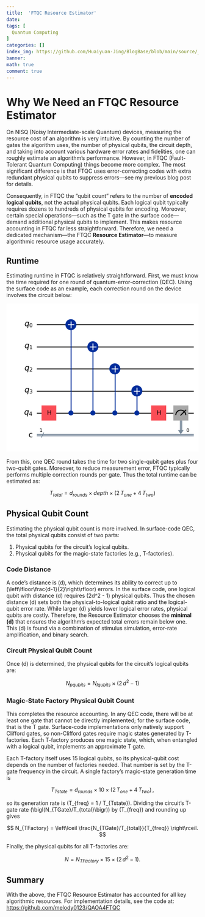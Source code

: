 ```yaml
---
title:  'FTQC Resource Estimator'
date:
tags: [
  Quantum Computing
]
categories: []
index_img: https://github.com/Huaiyuan-Jing/BlogBase/blob/main/source/_posts/FTQC%E9%87%8F%E5%AD%90%E8%B5%84%E6%BA%90%E8%AE%A1%E6%95%B0%E5%99%A8/ChatGPT%20Image%202025%E5%B9%B45%E6%9C%8813%E6%97%A5%2015_26_54.png?raw=true
banner:
math: true
comment: true
---
```


<!-- @format -->
# Why We Need an FTQC Resource Estimator

On NISQ (Noisy Intermediate-scale Quantum) devices, measuring the resource cost of an algorithm is very intuitive. By counting the number of gates the algorithm uses, the number of physical qubits, the circuit depth, and taking into account various hardware error rates and fidelities, one can roughly estimate an algorithm’s performance. However, in FTQC (Fault-Tolerant Quantum Computing) things become more complex. The most significant difference is that FTQC uses error-correcting codes with extra redundant physical qubits to suppress errors—see my previous blog post for details.

Consequently, in FTQC the “qubit count” refers to the number of **encoded logical qubits**, not the actual physical qubits. Each logical qubit typically requires dozens to hundreds of physical qubits for encoding. Moreover, certain special operations—such as the T gate in the surface code—demand additional physical qubits to implement. This makes resource accounting in FTQC far less straightforward. Therefore, we need a dedicated mechanism—the FTQC **Resource Estimator**—to measure algorithmic resource usage accurately.

## Runtime

Estimating runtime in FTQC is relatively straightforward. First, we must know the time required for one round of quantum-error-correction (QEC). Using the surface code as an example, each correction round on the device involves the circuit below:

![](https://github.com/Huaiyuan-Jing/BlogBase/blob/main/source/_posts/FTQC%E9%87%8F%E5%AD%90%E8%B5%84%E6%BA%90%E8%AE%A1%E6%95%B0%E5%99%A8/1.png?raw=true)

From this, one QEC round takes the time for two single-qubit gates plus four two-qubit gates. Moreover, to reduce measurement error, FTQC typically performs multiple correction rounds per gate. Thus the total runtime can be estimated as:

$$
T_{total} = d_{rounds} \times depth \times \bigl(2\,T_{one} + 4\,T_{two}\bigr)
$$

## Physical Qubit Count

Estimating the physical qubit count is more involved. In surface-code QEC, the total physical qubits consist of two parts:  
1. Physical qubits for the circuit’s logical qubits.  
2. Physical qubits for the magic-state factories (e.g., T-factories).

### Code Distance

A code’s distance is \(d\), which determines its ability to correct up to \(\left\lfloor\frac{d-1}{2}\right\rfloor\) errors. In the surface code, one logical qubit with distance \(d\) requires \(2d^2 - 1\) physical qubits. Thus the chosen distance \(d\) sets both the physical-to-logical qubit ratio and the logical-qubit error rate. While larger \(d\) yields lower logical error rates, physical qubits are costly. Therefore, the Resource Estimator chooses the **minimal \(d\)** that ensures the algorithm’s expected total errors remain below one. This \(d\) is found via a combination of stimulus simulation, error-rate amplification, and binary search.

### Circuit Physical Qubit Count

Once \(d\) is determined, the physical qubits for the circuit’s logical qubits are:

$$
N_{pqubits} = N_{lqubits} \times \bigl(2\,d^2 - 1\bigr)
$$

### Magic-State Factory Physical Qubit Count

This completes the resource accounting. In any QEC code, there will be at least one gate that cannot be directly implemented; for the surface code, that is the T gate. Surface-code implementations only natively support Clifford gates, so non-Clifford gates require magic states generated by T-factories. Each T-factory produces one magic state, which, when entangled with a logical qubit, implements an approximate T gate.

Each T-factory itself uses 15 logical qubits, so its physical-qubit cost depends on the number of factories needed. That number is set by the T-gate frequency in the circuit. A single factory’s magic-state generation time is

$$
T_{Tstate} = d_{rounds} \times 10 \times \bigl(2\,T_{one} + 4\,T_{two}\bigr)\,,
$$

so its generation rate is \(T_{freq} = 1 / T_{Tstate}\). Dividing the circuit’s T-gate rate \(\bigl(N_{TGate}/T_{total}\bigr)\) by \(T_{freq}\) and rounding up gives

$$
N_{TFactory} = \left\lceil \frac{N_{TGate}/T_{total}}{T_{freq}} \right\rceil.
$$

Finally, the physical qubits for all T-factories are:

$$
N = N_{TFactory} \times 15 \times \bigl(2\,d^2 - 1\bigr).
$$

## Summary

With the above, the FTQC Resource Estimator has accounted for all key algorithmic resources. For implementation details, see the code at:  
https://github.com/melody0123/QAOA4FTQC